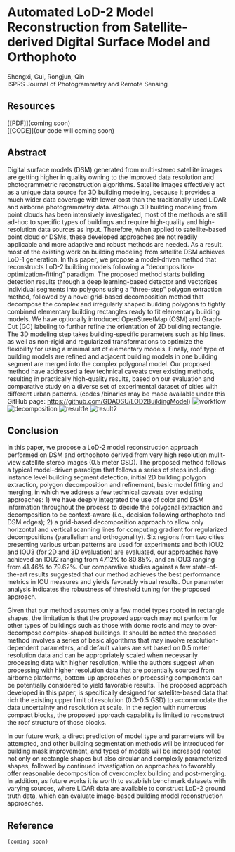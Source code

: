 # Automated LoD-2 Model Reconstruction from Satellite-derived Digital Surface Model and Orthophoto
Shengxi, Gui, Rongjun, Qin  
ISPRS Journal of Photogrammetry and Remote Sensing
## Resources
[[PDF]](coming soon)  
[[CODE]](our code will coming soon)  
## Abstract
Digital surface models (DSM) generated from multi-stereo satellite images are getting higher in quality owning to the improved data resolution and photogrammetric reconstruction algorithms. Satellite images effectively act as a unique data source for 3D building modeling, because it provides a much wider data coverage with lower cost than the traditionally used LiDAR and airborne photogrammetry data. Although 3D building modeling from point clouds has been intensively investigated, most of the methods are still ad-hoc to specific types of buildings and require high-quality and high-resolution data sources as input. Therefore, when applied to satellite-based point cloud or DSMs, these developed approaches are not readily applicable and more adaptive and robust methods are needed. As a result, most of the existing work on building modeling from satellite DSM achieves LoD-1 generation. In this paper, we propose a model-driven method that reconstructs LoD-2 building models following a "decomposition-optimization-fitting” paradigm. The proposed method starts building detection results through a deep learning-based detector and vectorizes individual segments into polygons using a “three-step” polygon extraction method, followed by a novel grid-based decomposition method that decompose the complex and irregularly shaped building polygons to tightly combined elementary building rectangles ready to fit elementary building models. We have optionally introduced OpenStreetMap (OSM) and Graph-Cut (GC) labeling to further refine the orientation of 2D building rectangle. The 3D modeling step takes building-specific parameters such as hip lines, as well as non-rigid and regularized transformations to optimize the flexibility for using a minimal set of elementary models. Finally, roof type of building models are refined and adjacent building models in one building segment are merged into the complex polygonal model. Our proposed method have addressed a few technical caveats over existing methods, resulting in practically high-quality results, based on our evaluation and comparative study on a diverse set of experimental dataset of cities with different urban patterns. (codes /binaries may be made available under this GitHub page: https://github.com/GDAOSU/LOD2BuildingModel)
![workflow](https://user-images.githubusercontent.com/28346807/131371730-d22b7783-56aa-471c-b5aa-89858c9bd576.png)
![decomposition](https://user-images.githubusercontent.com/28346807/131371807-556fedbe-f7f6-4220-9814-0387d6a4678a.png)
![result1e](https://user-images.githubusercontent.com/28346807/131372200-ce1b5e2d-8382-4737-9491-1bda18c811c8.png)
![result2](https://user-images.githubusercontent.com/28346807/131372209-6319ef48-f592-4548-ad06-f5c28abeba5d.png)

## Conclusion
In this paper, we propose a LoD-2 model reconstruction approach performed on DSM and orthophoto derived from very high resolution mulit-view satellite stereo images (0.5 meter GSD). The proposed method follows a typical model-driven paradigm that follows a series of steps including: instance level building segment detection, initial 2D building polygon extraction, polygon decomposition and refinement, basic model fitting and merging, in which we address a few technical caveats over existing approaches: 1) we have deeply integrated the use of color and DSM information throughout the process to decide the polygonal extraction and decomposition to be context-aware (i.e., decision following orthophoto and DSM edges); 2) a grid-based decomposition approach to allow only horizontal and vertical scanning lines for computing gradient for regularized decompositions (parallelism and orthogonality). Six regions from two cities presenting various urban patterns are used for experiments and both IOU2 and IOU3 (for 2D and 3D evaluation) are evaluated, our approaches have achieved an IOU2 ranging from 47.12% to 80.85%, and an IOU3 ranging from 41.46% to 79.62%. Our comparative studies against a few state-of-the-art results suggested that our method achieves the best performance metrics in IOU measures and yields favorably visual results. Our parameter analysis indicates the robustness of threshold tuning for the proposed approach.

Given that our method assumes only a few model types rooted in rectangle shapes, the limitation is that the proposed approach may not perform for other types of buildings such as those with dome roofs and may to over-decompose complex-shaped buildings. It should be noted the proposed method involves a series of basic algorithms that may involve resolution-dependent parameters, and default values are set based on 0.5 meter resolution data and can be appropriately scaled when necessarily processing data with higher resolution, while the authors suggest when processing with higher resolution data that are potentially sourced from airborne platforms, bottom-up approaches or processing components can be potentially considered to yield favorable results. The proposed approach developed in this paper, is specifically designed for satellite-based data that rich the existing upper limit of resolution (0.3-0.5 GSD) to accommodate the data uncertainty and resolution at scale. In the region with numerous compact blocks, the proposed approach capability is limited to reconstruct the roof structure of those blocks.

In our future work, a direct prediction of model type and parameters will be attempted, and other building segmentation methods will be introduced for building mask improvement, and types of models will be increased rooted not only on rectangle shapes but also circular and complexly parameterized shapes, followed by continued investigation on approaches to favorably offer reasonable decomposition of overcomplex building and post-merging. In addition, as future works it is worth to establish benchmark datasets with varying sources, where LiDAR data are available to construct LoD-2 ground truth data, which can evaluate image-based building model reconstruction approaches.

## Reference
    (coming soon)
